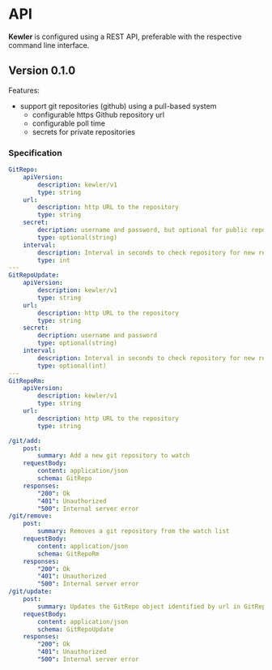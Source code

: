 # API

**Kewler** is configured using a REST API, preferable with the respective command line interface.  

## Version 0.1.0

Features:

- support git repositories (github) using a pull-based system
  - configurable https Github repository url
  - configurable poll time
  - secrets for private repositories

### Specification

```yaml
GitRepo:
    apiVersion:
        description: kewler/v1
        type: string
    url: 
        description: http URL to the repository 
        type: string
    secret:
        decription: username and password, but optional for public repositories
        type: optional(string)
    interval: 
        description: Interval in seconds to check repository for new releases
        type: int
---
GitRepoUpdate:
    apiVersion:
        description: kewler/v1
        type: string
    url: 
        description: http URL to the repository 
        type: string
    secret:
        decription: username and password
        type: optional(string)
    interval: 
        description: Interval in seconds to check repository for new releases
        type: optional(int)
---
GitRepoRm:
    apiVersion:
        description: kewler/v1
        type: string
    url: 
        description: http URL to the repository
        type: string
```

```yaml
/git/add:
    post:
        summary: Add a new git repository to watch
    requestBody:
        content: application/json
        schema: GitRepo
    responses:
        "200": Ok
        "401": Unauthorized
        "500": Internal server error
/git/remove:
    post:
        summary: Removes a git repository from the watch list
    requestBody:
        content: application/json
        schema: GitRepoRm
    responses:
        "200": Ok
        "401": Unauthorized
        "500": Internal server error
/git/update:
    post:  
        summary: Updates the GitRepo object identified by url in GitRepoUpdate
    requestBody:    
        content: application/json
        schema: GitRepoUpdate
    responses: 
        "200": Ok
        "401": Unauthorized
        "500": Internal server error
```
